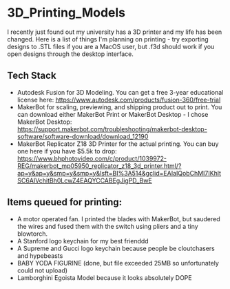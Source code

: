 # 3D_Printing_Models
I recently just found out my university has a 3D printer and my life has been changed. Here is a list of things I'm planning on printing - try exporting designs to .STL files if you are a MacOS user, but .f3d should work if you open designs through the desktop interface.

## Tech Stack
- Autodesk Fusion for 3D Modeling. You can get a free 3-year educational license here: <https://www.autodesk.com/products/fusion-360/free-trial>
- MakerBot for scaling, previewing, and shipping product out to print. You can download either MakerBot Print or MakerBot Desktop - I chose MakerBot Desktop: <https://support.makerbot.com/troubleshooting/makerbot-desktop-software/software-download/download_12190>
- MakerBot Replicator Z18 3D Printer for the actual printing. You can buy one here if you have $5.5k to drop: <https://www.bhphotovideo.com/c/product/1039972-REG/makerbot_mp05950_replicator_z18_3d_printer.html/?ap=y&ap=y&smp=y&smp=y&lsft=BI%3A514&gclid=EAIaIQobChMI7IKhltSC6AIVchitBh0LcwZ4EAQYCCABEgJigPD_BwE>

## Items queued for printing:
- A motor operated fan. I printed the blades with MakerBot, but saudered the wires and fused them with the switch using pliers and a tiny blowtorch.
- A Stanford logo keychain for my best frienddd
- A Supreme and Gucci logo keychain because people be cloutchasers and hypebeasts
- BABY YODA FIGURINE (done, but file exceeded 25MB so unfortunately could not upload)
- Lamborghini Egoista Model because it looks absolutely DOPE
